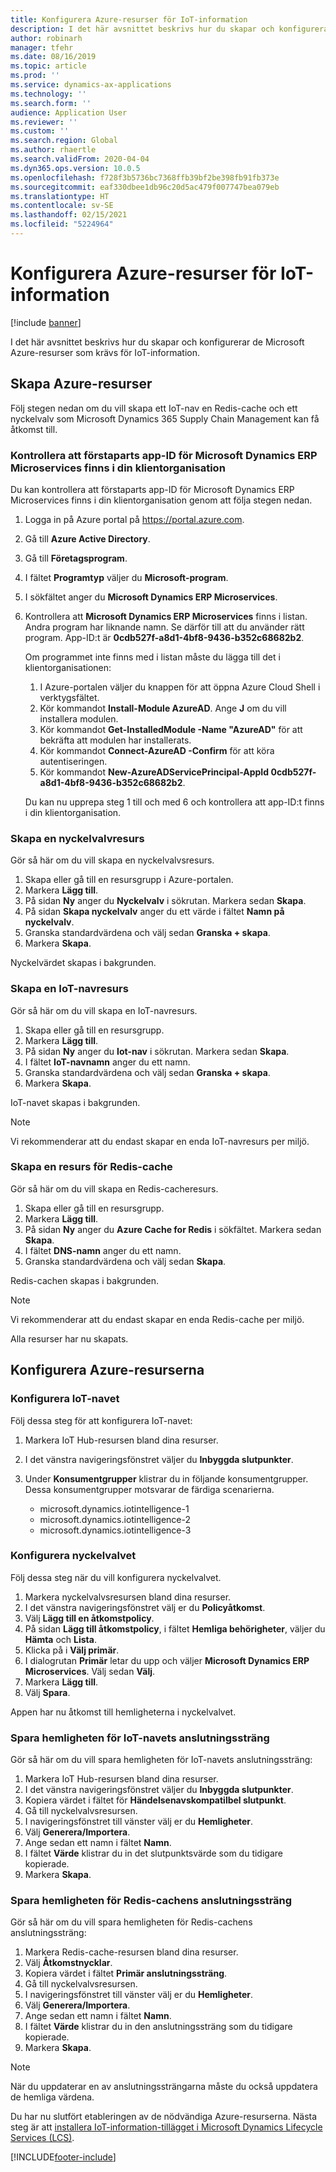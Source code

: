 ```yaml
---
title: Konfigurera Azure-resurser för IoT-information
description: I det här avsnittet beskrivs hur du skapar och konfigurerar de Microsoft Azure-resurser som krävs för IoT-information.
author: robinarh
manager: tfehr
ms.date: 08/16/2019
ms.topic: article
ms.prod: ''
ms.service: dynamics-ax-applications
ms.technology: ''
ms.search.form: ''
audience: Application User
ms.reviewer: ''
ms.custom: ''
ms.search.region: Global
ms.author: rhaertle
ms.search.validFrom: 2020-04-04
ms.dyn365.ops.version: 10.0.5
ms.openlocfilehash: f728f3b5736bc7368ffb39bf2be398fb91fb373e
ms.sourcegitcommit: eaf330dbee1db96c20d5ac479f007747bea079eb
ms.translationtype: HT
ms.contentlocale: sv-SE
ms.lasthandoff: 02/15/2021
ms.locfileid: "5224964"
---
```

# <a name="set-up-azure-resources-for-iot-intelligence"></a>Konfigurera Azure-resurser för IoT-information

[!include [banner](../../includes/banner.md)]

I det här avsnittet beskrivs hur du skapar och konfigurerar de Microsoft Azure-resurser som krävs för IoT-information.

## <a name="create-azure-resources"></a>Skapa Azure-resurser

Följ stegen nedan om du vill skapa ett IoT-nav en Redis-cache och ett nyckelvalv som Microsoft Dynamics 365 Supply Chain Management kan få åtkomst till.

### <a name="verify-that-the-microsoft-dynamics-erp-microservices-first-party-app-id-is-in-your-tenant"></a>Kontrollera att förstaparts app-ID för Microsoft Dynamics ERP Microservices finns i din klientorganisation

Du kan kontrollera att förstaparts app-ID för Microsoft Dynamics ERP Microservices finns i din klientorganisation genom att följa stegen nedan.

1. Logga in på Azure portal på <https://portal.azure.com>.
2. Gå till **Azure Active Directory**.
3. Gå till **Företagsprogram**.
4. I fältet **Programtyp** väljer du **Microsoft-program**.
5. I sökfältet anger du **Microsoft Dynamics ERP Microservices**.
6. Kontrollera att **Microsoft Dynamics ERP Microservices** finns i listan. Andra program har liknande namn. Se därför till att du använder rätt program. App-ID:t är **0cdb527f-a8d1-4bf8-9436-b352c68682b2**.

    Om programmet inte finns med i listan måste du lägga till det i klientorganisationen:

    1. I Azure-portalen väljer du knappen för att öppna Azure Cloud Shell i verktygsfältet.
    2. Kör kommandot **Install-Module AzureAD**. Ange **J** om du vill installera modulen.
    3. Kör kommandot **Get-InstalledModule -Name "AzureAD"** för att bekräfta att modulen har installerats.
    4. Kör kommandot **Connect-AzureAD -Confirm** för att köra autentiseringen.
    5. Kör kommandot **New-AzureADServicePrincipal-AppId 0cdb527f-a8d1-4bf8-9436-b352c68682b2**.

    Du kan nu upprepa steg 1 till och med 6 och kontrollera att app-ID:t finns i din klientorganisation.

### <a name="create-a-key-vault-resource"></a>Skapa en nyckelvalvresurs

Gör så här om du vill skapa en nyckelvalvsresurs.

1. Skapa eller gå till en resursgrupp i Azure-portalen.
2. Markera **Lägg till**.
3. På sidan **Ny** anger du **Nyckelvalv** i sökrutan. Markera sedan **Skapa**.
4. På sidan **Skapa nyckelvalv** anger du ett värde i fältet **Namn på nyckelvalv**.
5. Granska standardvärdena och välj sedan **Granska + skapa**.
6. Markera **Skapa**.

Nyckelvärdet skapas i bakgrunden.

### <a name="create-an-iot-hub-resource"></a>Skapa en IoT-navresurs

Gör så här om du vill skapa en IoT-navresurs.

1. Skapa eller gå till en resursgrupp.
2. Markera **Lägg till**.
3. På sidan **Ny** anger du **Iot-nav** i sökrutan. Markera sedan **Skapa**.
4. I fältet **IoT-navnamn** anger du ett namn.
5. Granska standardvärdena och välj sedan **Granska + skapa**.
6. Markera **Skapa**.

IoT-navet skapas i bakgrunden.

> [!NOTE]
> Vi rekommenderar att du endast skapar en enda IoT-navresurs per miljö.

### <a name="create-a-redis-cache-resource"></a>Skapa en resurs för Redis-cache

Gör så här om du vill skapa en Redis-cacheresurs.

1. Skapa eller gå till en resursgrupp.
2. Markera **Lägg till**.
3. På sidan **Ny** anger du **Azure Cache for Redis** i sökfältet. Markera sedan **Skapa**.
4. I fältet **DNS-namn** anger du ett namn.
5. Granska standardvärdena och välj sedan **Skapa**.

Redis-cachen skapas i bakgrunden.

> [!NOTE]
> Vi rekommenderar att du endast skapar en enda Redis-cache per miljö.

Alla resurser har nu skapats.

## <a name="configure-the-azure-resources"></a>Konfigurera Azure-resurserna

### <a name="configure-the-iot-hub"></a>Konfigurera IoT-navet

Följ dessa steg för att konfigurera IoT-navet:

1. Markera IoT Hub-resursen bland dina resurser.
2. I det vänstra navigeringsfönstret väljer du **Inbyggda slutpunkter**.
3. Under **Konsumentgrupper** klistrar du in följande konsumentgrupper. Dessa konsumentgrupper motsvarar de färdiga scenarierna.

    + microsoft.dynamics.iotintelligence-1
    + microsoft.dynamics.iotintelligence-2
    + microsoft.dynamics.iotintelligence-3

### <a name="configure-the-key-vault"></a>Konfigurera nyckelvalvet

Följ dessa steg när du vill konfigurera nyckelvalvet.

1. Markera nyckelvalvsresursen bland dina resurser.
2. I det vänstra navigeringsfönstret välj er du **Policyåtkomst**.
3. Välj **Lägg till en åtkomstpolicy**.
4. På sidan **Lägg till åtkomstpolicy**, i fältet **Hemliga behörigheter**, väljer du **Hämta** och **Lista**.
5. Klicka på i **Välj primär**.
6. I dialogrutan **Primär** letar du upp och väljer **Microsoft Dynamics ERP Microservices**. Välj sedan **Välj**.
7. Markera **Lägg till**.
8. Välj **Spara**.

Appen har nu åtkomst till hemligheterna i nyckelvalvet.

### <a name="save-the-iot-hub-connection-string-secret"></a>Spara hemligheten för IoT-navets anslutningssträng

Gör så här om du vill spara hemligheten för IoT-navets anslutningssträng:

1. Markera IoT Hub-resursen bland dina resurser.
2. I det vänstra navigeringsfönstret väljer du **Inbyggda slutpunkter**.
3. Kopiera värdet i fältet för **Händelsenavskompatilbel slutpunkt**.
4. Gå till nyckelvalvsresursen.
5. I navigeringsfönstret till vänster välj er du **Hemligheter**.
6. Välj **Generera/Importera**.
7. Ange sedan ett namn i fältet **Namn**.
8. I fältet **Värde** klistrar du in det slutpunktsvärde som du tidigare kopierade.
9. Markera **Skapa**.

### <a name="save-the-redis-cache-connection-string-secret"></a>Spara hemligheten för Redis-cachens anslutningssträng

Gör så här om du vill spara hemligheten för Redis-cachens anslutningssträng:

1. Markera Redis-cache-resursen bland dina resurser.
2. Välj **Åtkomstnycklar**.
3. Kopiera värdet i fältet **Primär anslutningssträng**.
4. Gå till nyckelvalvsresursen.
5. I navigeringsfönstret till vänster välj er du **Hemligheter**.
6. Välj **Generera/Importera**.
7. Ange sedan ett namn i fältet **Namn**.
8. I fältet **Värde** klistrar du in den anslutningssträng som du tidigare kopierade.
9. Markera **Skapa**.

> [!NOTE]
> När du uppdaterar en av anslutningssträngarna måste du också uppdatera de hemliga värdena.

Du har nu slutfört etableringen av de nödvändiga Azure-resurserna. Nästa steg är att [installera IoT-information-tillägget i Microsoft Dynamics Lifecycle Services (LCS)](iot-lcs-setup.md).


[!INCLUDE[footer-include](../../includes/footer-banner.md)]